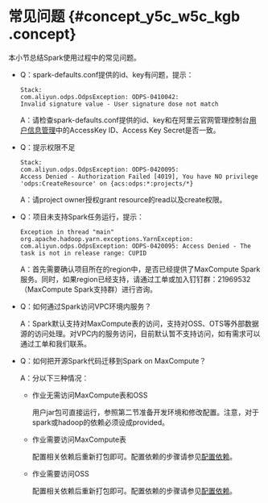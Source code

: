 # 常见问题 {#concept_y5c_w5c_kgb .concept}

本小节总结Spark使用过程中的常见问题。

-   Q：spark-defaults.conf提供的id、key有问题，提示：

    ```language-java
    Stack:
    com.aliyun.odps.OdpsException: ODPS-0410042:
    Invalid signature value - User signature dose not match
    ```

    A：请检查spark-defaults.conf提供的id、key和在阿里云官网管理控制台[用户信息管理](https://account.aliyun.com/login/login.htm?oauth_callback=https://usercenter.console.aliyun.com/)中的AccessKey ID、Access Key Secret是否一致。

-   Q：提示权限不足

    ```language-java
    Stack:
    com.aliyun.odps.OdpsException: ODPS-0420095: 
    Access Denied - Authorization Failed [4019], You have NO privilege 'odps:CreateResource' on {acs:odps:*:projects/*}
    ```

    A：请project owner授权grant resource的read以及create权限。

-   Q：项目未支持Spark任务运行，提示：

    ```language-java
    Exception in thread "main" org.apache.hadoop.yarn.exceptions.YarnException: com.aliyun.odps.OdpsException: ODPS-0420095: Access Denied - The task is not in release range: CUPID
    ```

    A：首先需要确认项目所在的region中，是否已经提供了MaxCompute Spark服务。同时，如果region已经支持，请通过工单或加入钉钉群：21969532（MaxCompute Spark支持群）进行咨询。

-   Q：如何通过Spark访问VPC环境内服务？

    A：Spark默认支持对MaxCompute表的访问，支持对OSS、OTS等外部数据源的访问处理。对VPC内的服务访问，目前默认暂不支持访问，如有需求可以通过工单和我们联系。

-   Q：如何把开源Spark代码迁移到Spark on MaxCompute？

    A：分以下三种情况：

    -   作业无需访问MaxCompute表和OSS

        用户jar包可直接运行，参照第二节准备开发环境和修改配置。注意，对于spark或hadoop的依赖必须设成provided。

    -   作业需要访问MaxCompute表

        配置相关依赖后重新打包即可。配置依赖的步骤请参见[配置依赖](cn.zh-CN/用户指南/Spark/搭建开发环境.md#section_oey_mqy_cq1)。

    -   作业需要访问OSS

        配置相关依赖后重新打包即可。配置依赖的步骤请参见[配置依赖](cn.zh-CN/用户指南/Spark/搭建开发环境.md#section_oey_mqy_cq1)。


